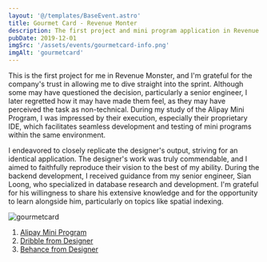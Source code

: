 ```yaml
---
layout: '@/templates/BaseEvent.astro'
title: Gourmet Card - Revenue Monter
description: The first project and mini program application in Revenue Monster!
pubDate: 2019-12-01
imgSrc: '/assets/events/gourmetcard-info.png'
imgAlt: 'gourmetcard'
---
```


This is the first project for me in Revenue Monster, and I'm grateful for the company's trust in allowing me to dive straight into the sprint. Although some may have questioned the decision, particularly a senior engineer, I later regretted how it may have made them feel, as they may have perceived the task as non-technical. During my study of the Alipay Mini Program, I was impressed by their execution, especially their proprietary IDE, which facilitates seamless development and testing of mini programs within the same environment.

I endeavored to closely replicate the designer's output, striving for an identical application. The designer's work was truly commendable, and I aimed to faithfully reproduce their vision to the best of my ability. During the backend development, I received guidance from my senior engineer, Sian Loong, who specialized in database research and development. I'm grateful for his willingness to share his extensive knowledge and for the opportunity to learn alongside him, particularly on topics like spatial indexing.

![gourmetcard](/assets/events/gourmetcard.png)

1. <a href="https://global.alipay.com/platform/site/product/mini-program">Alipay Mini Program</a>
2. <a href="https://dribbble.com/shots/10727658-Alipay-Gourmet-Card-UI-Design">Dribble from Designer</a>
3. <a href="https://www.behance.net/gallery/91304535/Alipay-Gourmet-Card-UI-Design">Behance from Designer</a>